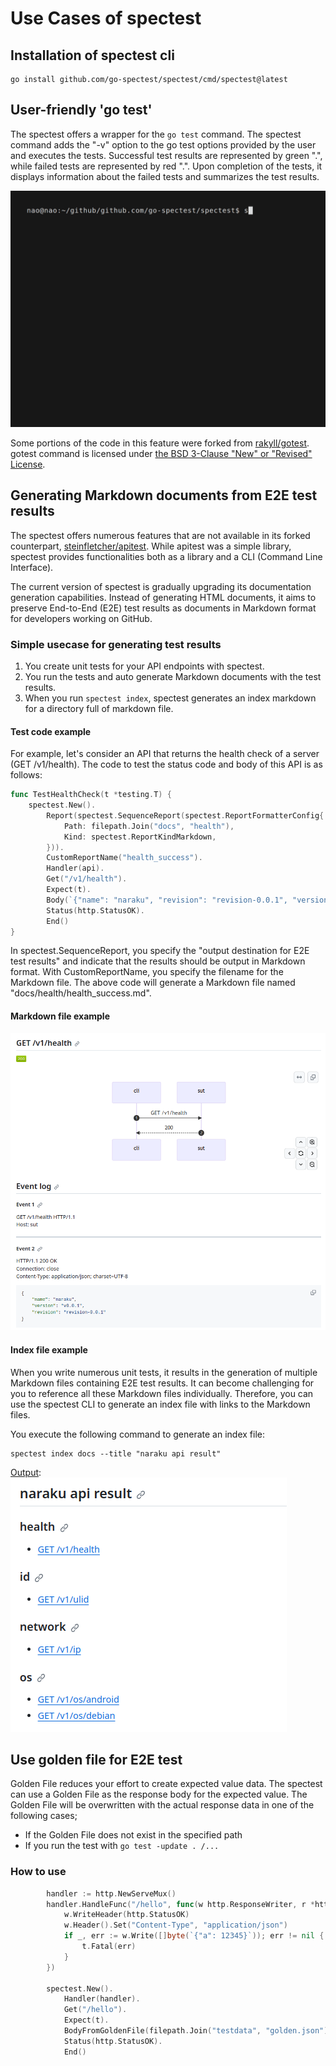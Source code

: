 # Use Cases of spectest
## Installation of spectest cli
```shell
go install github.com/go-spectest/spectest/cmd/spectest@latest
```

## User-friendly 'go test'  
The spectest offers a wrapper for the `go test` command. The spectest command adds the "-v" option to the go test options provided by the user and executes the tests. Successful test results are represented by green ".", while failed tests are represented by red ".". Upon completion of the tests, it displays information about the failed tests and summarizes the test results.

![spectest_wrapper](./image/go_test_wrapper.gif)

Some portions of the code in this feature were forked from [rakyll/gotest](https://github.com/rakyll/gotest). gotest command is licensed under [the BSD 3-Clause "New" or "Revised" License](./gotest/LICENSE).

## Generating Markdown documents from E2E test results
The spectest offers numerous features that are not available in its forked counterpart, [steinfletcher/apitest](https://github.com/steinfletcher/apitest). While apitest was a simple library, spectest provides functionalities both as a library and a CLI (Command Line Interface).
  
The current version of spectest is gradually upgrading its documentation generation capabilities. Instead of generating HTML documents, it aims to preserve End-to-End (E2E) test results as documents in Markdown format for developers working on GitHub.
  
### Simple usecase for generating test results
1. You create unit tests for your API endpoints with spectest.
2. You run the tests and auto generate Markdown documents with the test results.
3. When you run `spectest index`, spectest generates an index markdown for a directory full of markdown file.
  
#### Test code example
For example, let's consider an API that returns the health check of a server (GET /v1/health). The code to test the status code and body of this API is as follows:
  
```go
func TestHealthCheck(t *testing.T) {
	spectest.New().
        Report(spectest.SequenceReport(spectest.ReportFormatterConfig{
			Path: filepath.Join("docs", "health"),
			Kind: spectest.ReportKindMarkdown,
		})).
		CustomReportName("health_success").
		Handler(api).
		Get("/v1/health").
		Expect(t).
		Body(`{"name": "naraku", "revision": "revision-0.0.1", "version":"v0.0.1"}`).
		Status(http.StatusOK).
		End()
}
```

In spectest.SequenceReport, you specify the "output destination for E2E test results" and indicate that the results should be output in Markdown format. With CustomReportName, you specify the filename for the Markdown file. The above code will generate a Markdown file named "docs/health/health_success.md".

#### Markdown file example
![health_result](./image/health_result.png)

#### Index file example
When you write numerous unit tests, it results in the generation of multiple Markdown files containing E2E test results. It can become challenging for you to reference all these Markdown files individually. Therefore, you can use the spectest CLI to generate an index file with links to the Markdown files.

You execute the following command to generate an index file:
```shell
spectest index docs --title "naraku api result" 
```

[Output](https://github.com/go-spectest/naraku/blob/main/docs/index.md):  
![index_result](./image/index.png)


## Use golden file for E2E test
Golden File reduces your effort to create expected value data. The spectest can use a Golden File as the response body for the expected value. The Golden File will be overwritten with the actual response data in one of the following cases;
- If the Golden File does not exist in the specified path
- If you run the test with `go test -update . /...`

### How to use
```go
		handler := http.NewServeMux()
		handler.HandleFunc("/hello", func(w http.ResponseWriter, r *http.Request) {
			w.WriteHeader(http.StatusOK)
			w.Header().Set("Content-Type", "application/json")
			if _, err := w.Write([]byte(`{"a": 12345}`)); err != nil {
				t.Fatal(err)
			}
		})

		spectest.New().
			Handler(handler).
			Get("/hello").
			Expect(t).
			BodyFromGoldenFile(filepath.Join("testdata", "golden.json")). // use golden file
			Status(http.StatusOK).
			End()
```
